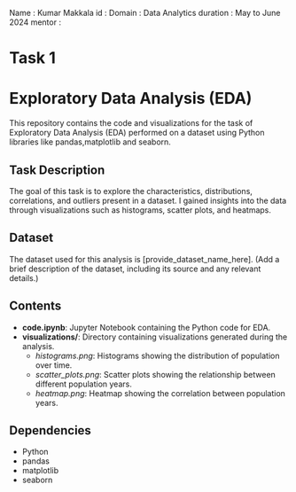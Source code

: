 Name : Kumar Makkala
id : 
Domain : Data Analytics
duration : May to June 2024
mentor : 


# Task 1
# Exploratory Data Analysis (EDA)

This repository contains the code and visualizations for the task of Exploratory Data Analysis (EDA) performed on a dataset using Python libraries like pandas,matplotlib and seaborn.

## Task Description
The goal of this task is to explore the characteristics, distributions, correlations, and outliers present in a dataset. I gained insights into the data through visualizations such as histograms, scatter plots, and heatmaps.

## Dataset
The dataset used for this analysis is [provide_dataset_name_here]. (Add a brief description of the dataset, including its source and any relevant details.)

## Contents
- **code.ipynb**: Jupyter Notebook containing the Python code for EDA.
- **visualizations/**: Directory containing visualizations generated during the analysis.
  - *histograms.png*: Histograms showing the distribution of population over time.
  - *scatter_plots.png*: Scatter plots showing the relationship between different population years.
  - *heatmap.png*: Heatmap showing the correlation between population years.

## Dependencies
- Python
- pandas
- matplotlib
- seaborn
